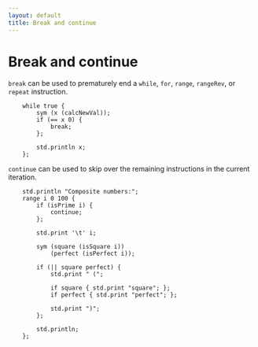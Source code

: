 ```yaml
---
layout: default
title: Break and continue
---
```

# Break and continue

`break` can be used to prematurely end a `while`, `for`, `range`, `rangeRev`, or `repeat` instruction.

```
    while true {
        sym (x (calcNewVal));
        if (== x 0) {
            break;
        };

        std.println x;
    };
```

`continue` can be used to skip over the remaining instructions in the current iteration.

```
    std.println "Composite numbers:";
    range i 0 100 {
        if (isPrime i) {
            continue;
        };

        std.print '\t' i;

        sym (square (isSquare i))
            (perfect (isPerfect i));

        if (|| square perfect) {
            std.print " (";

            if square { std.print "square"; };
            if perfect { std.print "perfect"; };

            std.print ")";
        };

        std.println;
    };
```